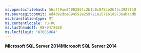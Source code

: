 ```yaml
---
ms.openlocfilehash: 56aff9ae3400386fc2b1c0c8753e2643c3927f18
ms.sourcegitcommit: ad4d92dce894592a259721a1571b1d8736abacdb
ms.translationtype: MT
ms.contentlocale: ru-RU
ms.lasthandoff: 08/04/2020
ms.locfileid: "87655964"
---
```

<span data-ttu-id="b318b-101">**Microsoft SQL Server 2014**</span><span class="sxs-lookup"><span data-stu-id="b318b-101">**Microsoft SQL Server 2014**</span></span>
